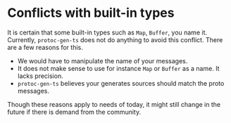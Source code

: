 # Conflicts with built-in types

It is certain that some built-in types such as `Map`, `Buffer`, you name it. Currently, `protoc-gen-ts`
does not do anything to avoid this conflict. There are a few reasons for this.

- We would have to manipulate the name of your messages.
- It does not make sense to use for instance `Map` or `Buffer` as a name. It lacks precision.
- `protoc-gen-ts` believes your generates sources should match the proto messages.


Though these reasons apply to needs of today, it might still change in the future if there is demand from
the community.

